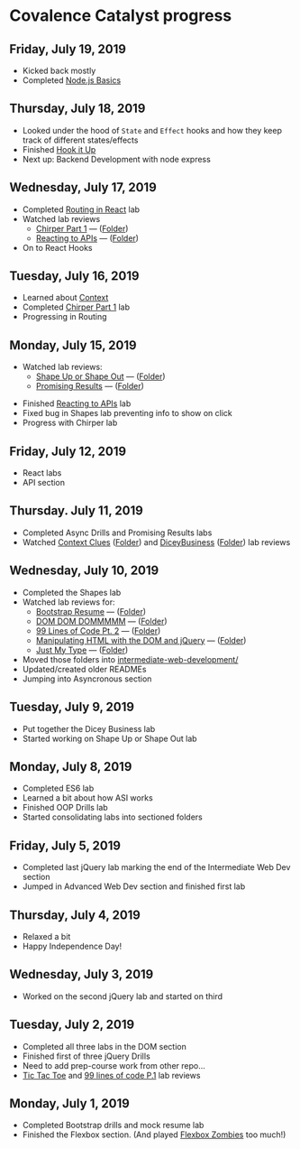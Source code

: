 # Covalence Catalyst progress

Friday, July 19, 2019
---
* Kicked back mostly
* Completed [Node.js Basics](https://github.com/nmay231/Catalyst-Course/tree/master/backend-dev/node-basics)

Thursday, July 18, 2019
---
* Looked under the hood of `State` and `Effect` hooks and how they keep track of different states/effects
* Finished [Hook it Up](https://github.com/nmay231/Catalyst-Course/tree/master/reactjs/hook-it-up)
* Next up: Backend Development with node express

Wednesday, July 17, 2019
---
* Completed [Routing in React](https://github.com/nmay231/Catalyst-Course/tree/master/reactjs/routing-in-react) lab
* Watched lab reviews
    - [Chirper Part 1](https://www.youtube.com/watch?v=N4wwXCA0ksM) &mdash; ([Folder](https://github.com/nmay231/Catalyst-Course/tree/master/reactjs/chirper-pt1))
    - [Reacting to APIs](https://www.youtube.com/watch?v=erH4GgPqfkM) &mdash; ([Folder](https://github.com/nmay231/Catalyst-Course/tree/master/reactjs/reacting-to-apis))
* On to React Hooks

Tuesday, July 16, 2019
---
* Learned about [Context](https://www.youtube.com/watch?v=dCaLbDMH3dM)
* Completed [Chirper Part 1](https://github.com/nmay231/Catalyst-Course/tree/master/reactjs/chirper-pt1) lab
* Progressing in Routing

Monday, July 15, 2019
---
* Watched lab reviews:
    - [Shape Up or Shape Out](https://www.youtube.com/watch?v=DQcZ6zvhuMg) &mdash; ([Folder](https://github.com/nmay231/Catalyst-Course/tree/master/advanced-web-development/shape-up-or-shape-out))
    - [Promising Results](https://www.youtube.com/watch?v=twmZjHQdHF8) &mdash; ([Folder](https://github.com/nmay231/Catalyst-Course/tree/master/advanced-web-development/promising-results))
<!--    - [Reacting to React](https://www.youtube.com/watch?v=x1vmsImawIg) (Unfortunately, using an old version) -->
* Finished [Reacting to APIs](https://github.com/nmay231/Catalyst-Course/tree/master/reactjs/reacting-to-apis) lab
* Fixed bug in Shapes lab preventing info to show on click
* Progress with Chirper lab

Friday, July 12, 2019
---
* React labs
* API section

Thursday. July 11, 2019
---
* Completed Async Drills and Promising Results labs
* Watched [Context Clues](https://www.youtube.com/watch?v=rmGuJrlJWOo) ([Folder](https://github.com/nmay231/Catalyst-Course/tree/master/advanced-web-development/context-clues)) and [DiceyBusiness](https://www.youtube.com/watch?v=PWMtI6YHS1k) ([Folder](https://github.com/nmay231/Catalyst-Course/tree/master/advanced-web-development/dicey-business)) lab reviews

Wednesday, July 10, 2019
---
* Completed the Shapes lab
* Watched lab reviews for: 
  - [Bootstrap Resume](https://www.youtube.com/watch?v=Vqv1tuk5au4) &mdash; ([Folder](https://github.com/nmay231/Catalyst-Course/tree/master/intermediate-web-development/bootstrap-resume/))
  - [DOM DOM DOMMMMM](https://www.youtube.com/watch?v=TaDdHJLYhTY) &mdash; ([Folder](https://github.com/nmay231/Catalyst-Course/tree/master/intermediate-web-development/dom-dom-dommmmmmm))
  - [99 Lines of Code Pt. 2](https://www.youtube.com/watch?v=I7f-K0SnrSg) &mdash; ([Folder](https://github.com/nmay231/Catalyst-Course/tree/master/intermediate-web-development/ninety-nine-lines-of-code-part-2))
  - [Manipulating HTML with the DOM and jQuery](https://www.youtube.com/watch?v=YKceis--BBA) &mdash; ([Folder](https://github.com/nmay231/Catalyst-Course/tree/master/intermediate-web-development/manipulating-html))
  - [Just My Type](https://www.youtube.com/watch?v=j_9j1FK6tWI) &mdash; ([Folder](https://github.com/nmay231/Catalyst-Course/tree/master/intermediate-web-development/just-my-type))
* Moved those folders into [intermediate-web-development/](https://github.com/nmay231/Catalyst-Course/tree/master/intermediate-web-development/)
* Updated/created older READMEs
* Jumping into Asyncronous section

Tuesday, July 9, 2019
---
* Put together the Dicey Business lab
* Started working on Shape Up or Shape Out lab

Monday, July 8, 2019
---
* Completed ES6 lab
* Learned a bit about how ASI works
* Finished OOP Drills lab
* Started consolidating labs into sectioned folders

Friday, July 5, 2019
---
* Completed last jQuery lab marking the end of the Intermediate Web Dev section
* Jumped in Advanced Web Dev section and finished first lab

Thursday, July 4, 2019
---
* Relaxed a bit
* Happy Independence Day!

Wednesday, July 3, 2019
---
* Worked on the second jQuery lab and started on third

Tuesday, July 2, 2019
---
* Completed all three labs in the DOM section
* Finished first of three jQuery Drills
* Need to add prep-course work from other repo...
* [Tic Tac Toe](https://youtu.be/qUolFOAlWiU) and [99 lines of code P.1](https://youtu.be/BC1OqWlxScw) lab reviews

Monday, July 1, 2019
---
* Completed Bootstrap drills and mock resume lab
* Finished the Flexbox section. (And played [Flexbox Zombies](https://mastery.games/p/flexbox-zombies) too much!)

